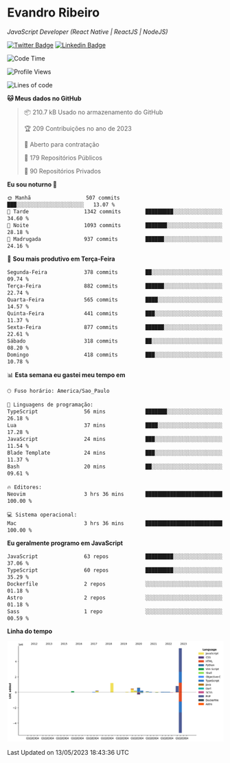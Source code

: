 # Evandro **Ribeiro**

*JavaScript Developer (React Native | ReactJS | NodeJS)*

[![Twitter Badge](https://img.shields.io/badge/-@ribeiroevandro-201B2D?style=flat-square&labelColor=201B2D&logo=twitter&logoColor=white&link=https://twitter.com/ribeiroevandro)](https://twitter.com/ribeiroevandro) 
[![Linkedin Badge](https://img.shields.io/badge/-Evandro%20Ribeiro-201B2D?style=flat-square&logo=Linkedin&logoColor=white&link=https://www.linkedin.com/in/ribeiroevandro)](https://www.linkedin.com/in/ribeiroevandro) 


<!--START_SECTION:waka-->
![Code Time](http://img.shields.io/badge/Code%20Time-3%2C203%20hrs%204%20mins-blue)

![Profile Views](http://img.shields.io/badge/Visualizac%C3%B5es%20do%20perfil-0-blue)

![Lines of code](https://img.shields.io/badge/Desde%20o%20Hello%20World%20eu%20escrevi-9.8%20million%20linhas%20de%20c%C3%B3digo-blue)

**🐱 Meus dados no GitHub** 

> 📦 210.7 kB Usado no armazenamento do GitHub 
 > 
> 🏆 209 Contribuições no ano de 2023
 > 
> 💼 Aberto para contratação
 > 
> 📜 179 Repositórios Públicos 
 > 
> 🔑 90 Repositórios Privados 
 > 
**Eu sou noturno 🦉** 

```text
🌞 Manhã                  507 commits         ███░░░░░░░░░░░░░░░░░░░░░░   13.07 % 
🌆 Tarde                  1342 commits        █████████░░░░░░░░░░░░░░░░   34.60 % 
🌃 Noite                  1093 commits        ███████░░░░░░░░░░░░░░░░░░   28.18 % 
🌙 Madrugada              937 commits         ██████░░░░░░░░░░░░░░░░░░░   24.16 % 
```
📅 **Sou mais produtivo em Terça-Feira** 

```text
Segunda-Feira            378 commits         ██░░░░░░░░░░░░░░░░░░░░░░░   09.74 % 
Terça-Feira              882 commits         ██████░░░░░░░░░░░░░░░░░░░   22.74 % 
Quarta-Feira             565 commits         ████░░░░░░░░░░░░░░░░░░░░░   14.57 % 
Quinta-Feira             441 commits         ███░░░░░░░░░░░░░░░░░░░░░░   11.37 % 
Sexta-Feira              877 commits         ██████░░░░░░░░░░░░░░░░░░░   22.61 % 
Sábado                   318 commits         ██░░░░░░░░░░░░░░░░░░░░░░░   08.20 % 
Domingo                  418 commits         ███░░░░░░░░░░░░░░░░░░░░░░   10.78 % 
```


📊 **Esta semana eu gastei meu tempo em** 

```text
🕑︎ Fuso horário: America/Sao_Paulo

💬 Linguagens de programação: 
TypeScript               56 mins             ███████░░░░░░░░░░░░░░░░░░   26.18 % 
Lua                      37 mins             ████░░░░░░░░░░░░░░░░░░░░░   17.28 % 
JavaScript               24 mins             ███░░░░░░░░░░░░░░░░░░░░░░   11.54 % 
Blade Template           24 mins             ███░░░░░░░░░░░░░░░░░░░░░░   11.37 % 
Bash                     20 mins             ██░░░░░░░░░░░░░░░░░░░░░░░   09.61 % 

🔥 Editores: 
Neovim                   3 hrs 36 mins       █████████████████████████   100.00 % 

💻 Sistema operacional: 
Mac                      3 hrs 36 mins       █████████████████████████   100.00 % 
```

**Eu geralmente programo em JavaScript** 

```text
JavaScript               63 repos            █████████░░░░░░░░░░░░░░░░   37.06 % 
TypeScript               60 repos            █████████░░░░░░░░░░░░░░░░   35.29 % 
Dockerfile               2 repos             ░░░░░░░░░░░░░░░░░░░░░░░░░   01.18 % 
Astro                    2 repos             ░░░░░░░░░░░░░░░░░░░░░░░░░   01.18 % 
Sass                     1 repo              ░░░░░░░░░░░░░░░░░░░░░░░░░   00.59 % 
```



**Linha do tempo**

![Lines of Code chart](https://raw.githubusercontent.com/ribeiroevandro/ribeiroevandro/main/assets/bar_graph.png)


 Last Updated on 13/05/2023 18:43:36 UTC
<!--END_SECTION:waka-->
